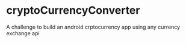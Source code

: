 # cryptoCurrencyConverter
A challenge to build an android crptocurrency app using any currency exchange api
